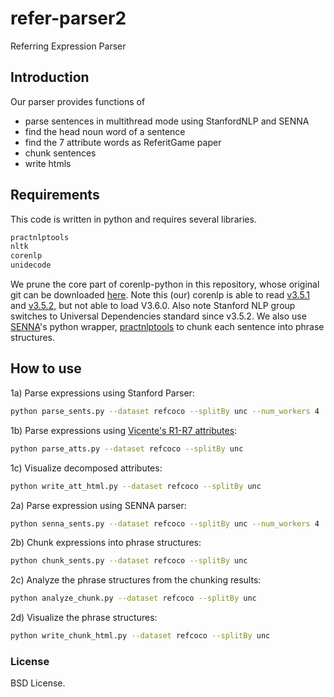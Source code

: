 # refer-parser2
Referring Expression Parser


## Introduction
Our parser provides functions of
* parse sentences in multithread mode using StanfordNLP and SENNA
* find the head noun word of a sentence
* find the 7 attribute words as ReferitGame paper
* chunk sentences
* write htmls

## Requirements
This code is written in python and requires several libraries.
```bash
practnlptools
nltk
corenlp
unidecode
```
We prune the core part of corenlp-python in this repository, whose original git can be downloaded [here](https://bitbucket.org/jeremybmerrill/corenlp-python.git). 
Note this (our) corenlp is able to read [v3.5.1](http://nlp.stanford.edu/software/stanford-corenlp-full-2015-01-29.zip) and [v3.5.2](http://nlp.stanford.edu/software/stanford-corenlp-full-2015-04-20.zip), but not able to load V3.6.0. 
Also note Stanford NLP group switches to Universal Dependencies standard since v3.5.2.
We also use [SENNA](http://ronan.collobert.com/senna/)'s python wrapper, [practnlptools](https://pypi.python.org/pypi/practnlptools/1.0) to chunk each sentence into phrase structures.

## How to use
1a) Parse expressions using Stanford Parser:
```bash
python parse_sents.py --dataset refcoco --splitBy unc --num_workers 4
```
1b) Parse expressions using [Vicente's R1-R7 attributes](http://tamaraberg.com/papers/referit.pdf):
```bash
python parse_atts.py --dataset refcoco --splitBy unc
```
1c) Visualize decomposed attributes:
```bash
python write_att_html.py --dataset refcoco --splitBy unc
```

2a) Parse expression using SENNA parser:
```bash
python senna_sents.py --dataset refcoco --splitBy unc --num_workers 4
```
2b) Chunk expressions into phrase structures:
```bash
python chunk_sents.py --dataset refcoco --splitBy unc
```
2c) Analyze the phrase structures from the chunking results:
```bash
python analyze_chunk.py --dataset refcoco --splitBy unc
```
2d) Visualize the phrase structures:
```bash
python write_chunk_html.py --dataset refcoco --splitBy unc
```


### License
BSD License.

